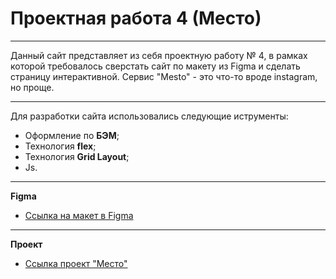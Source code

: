 # Проектная работа 4 (Место)
---
Данный сайт представляет из себя проектную работу № 4, в рамках которой требовалось сверстать сайт по макету из Figma и сделать страницу интерактивной.
Сервис "Mesto" - это что-то вроде instagram, но проще.

---
Для разработки сайта использовались следующие иструменты:  
* Оформление по **БЭМ**;
* Технология **flex**;
* Технология **Grid Layout**;
* Js.
---
**Figma**

* [Ссылка на макет в Figma](https://www.figma.com/file/2cn9N9jSkmxD84oJik7xL7/JavaScript.-Sprint-4?node-id=0%3A1)
---
**Проект**

* [Ссылка проект "Место"](https://sokolovskiyaa.github.io/mesto/index.html)
